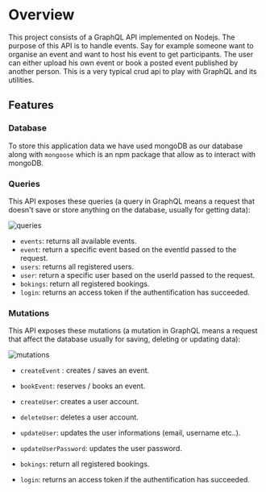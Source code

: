 # Overview 
 
This project consists of a GraphQL API implemented on Nodejs. The purpose of this API is to handle events. Say for example someone want to organise an event and want to host his event to get participants. The user can either upload his own event or book a posted event published by another person.
This is a very typical crud api to play with GraphQL and its utilities.


## Features 
### Database
To store this application data we have used mongoDB as our database along with `mongoose`
which is an npm package that allow as to interact with mongoDB.
### Queries
This API exposes these queries (a query in GraphQL means a request that doesn't save or store anything on the database, usually for getting data):

![queries](https://amirplatform.s3.eu-central-1.amazonaws.com/project/aucz5aagagfmym0e4z1l.png)

* `events`: returns all available events.
* `event`: return a specific event based on the eventId passed to the request.
* `users`: returns all registered users.
* `user`: return a specific user based on the userId passed to the request.
* `bokings`: return all registered bookings.
* `login`:  returns an access token if the authentification has succeeded.

### Mutations
This API exposes these mutations (a mutation in GraphQL means a request that affect the database usually for saving, deleting or updating data):

![mutations](https://amirplatform.s3.eu-central-1.amazonaws.com/project/vrnnlv8lto7wqpp9kxvh.png)

* `createEvent` : creates / saves an event.
* `bookEvent`: reserves / books an event.
* `createUser`:  creates a user account.
* `deleteUser`:  deletes a user account.
* `updateUser`:  updates the user informations (email, username etc..).
* `updateUserPassword`:  updates the user password.



* `bokings`: return all registered bookings.
* `login`:  returns an access token if the authentification has succeeded.